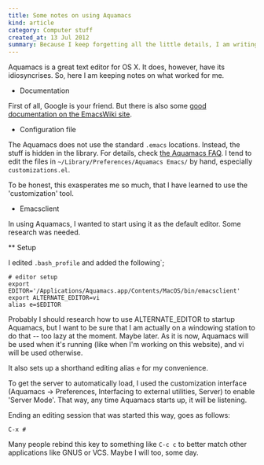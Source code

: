 ```yaml
--- 
title: Some notes on using Aquamacs
kind: article
category: Computer stuff
created_at: 13 Jul 2012
summary: Because I keep forgetting all the little details, I am writing them down.
---
```

Aquamacs is a great text editor for OS X. It does, however, have its
idiosyncrises. So, here I am keeping notes on what worked for me.

* Documentation

First of all, Google is your friend. But there is also some
[good documentation on the EmacsWiki site][aquamacs-faq].

* Configuration file

The Aquamacs does not use the standard `.emacs` locations. Instead,
the stuff is hidden in the library. For details, check
[the Aquamacs FAQ][aquamacs-faq]. I tend to edit the files in
`~/Library/Preferences/Aquamacs Emacs/` by hand, especially `customizations.el`.

To be honest, this exasperates me so much, that I have learned to use
the 'customization' tool.

[aquamacs-faq]:http://www.emacswiki.org/emacs/AquamacsFAQ

* Emacsclient

In using Aquamacs, I wanted to start using it as the default
editor. Some research was needed.

** Setup

I edited `.bash_profile` and added the following`;


	# editor setup
	export EDITOR='/Applications/Aquamacs.app/Contents/MacOS/bin/emacsclient'
	export ALTERNATE_EDITOR=vi
	alias e=$EDITOR

Probably I should research how to use ALTERNATE_EDITOR to startup
Aquamacs, but I want to be sure that I am actually on a windowing
station to do that -- too lazy at the moment. Maybe later. As it is
now, Aquamacs will be used when it's running (like when I'm working on
this website), and vi will be used otherwise. 

It also sets up a shorthand editing alias `e` for my convenience.

To get the server to automatically load, I used the customization
interface (Aquamacs -> Preferences, Interfacing to external
utilities, Server) to enable 'Server Mode'. That way, any time
Aquamacs starts up, it will be listening.

Ending an editing session that was started this way, goes as follows:

    C-x #
	
Many people rebind this key to something like `C-c c` to better match
other applications like GNUS or VCS. Maybe I will too, some day.
